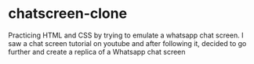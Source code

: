 # chatscreen-clone

Practicing HTML and CSS by trying to emulate a whatsapp chat screen. I saw a chat screen tutorial on youtube and after following it, decided to go further and create a replica of a Whatsapp chat screen